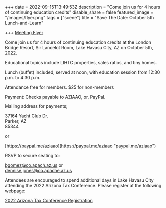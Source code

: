+++
date = 2022-09-15T13:49:53Z
description = "Come join us for 4 hours of continuing education credits"
disable_share = false
featured_image = "/images/flyer.png"
tags = ["scene"]
title = "Save The Date: October 5th Lunch-and-Learn"

+++
[Meeting Flyer](/images/flyer.png)

Come join us for 4 hours of continuing education credits at the London Bridge Resort, Sir Lancelot Room, Lake Havasu City, AZ on October 5th, 2022.

Educational topics include LIHTC properties, sales ratios, and tiny homes.

Lunch (buffet) included, served at noon, with education session from 12:30 p.m. to 4:30 p.m.

Attendance free for members.  $25 for non-members

Payment: Checks payable to AZIAAO, or, PayPal.

Mailing address for payments;

37164 Yacht Club Dr.  
Parker, AZ  
85344

or

[https://paypal.me/aziaao](https://paypal.me/aziaao "paypal.me/aziaao")

RSVP to secure seating to:

[bgomez@co.apach.az.us](mailto:bgomez@co.apach.az.us "bgomez@co.apach.az.us")  or  
[dennise.jones@co.apache.az.us](mailto:dennise.jones@co.apache.az.us "dennise.jones@co.apache.az.us")

Attendees are encouraged to spend additional days in Lake Havasu City attending the 2022 Arizona Tax Conference.  Please register at the following webpage:

[2022 Arizona Tax Conference Registration](http://events.r20.constantcontact.com/register/event?llr=fljn4vdab&oeidk=a07ej5r475sff038074)